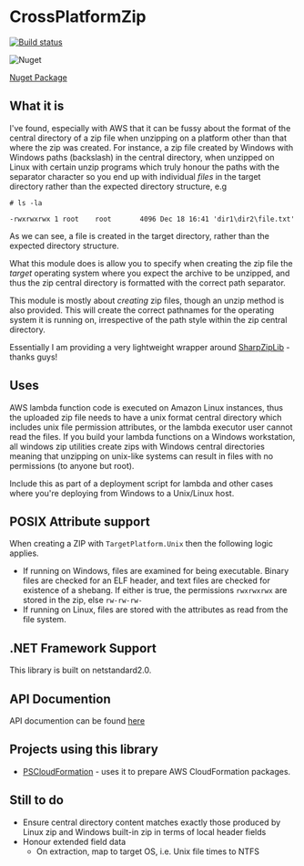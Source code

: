 # CrossPlatformZip

[![Build status](https://ci.appveyor.com/api/projects/status/d2cpscmh141cy3wq?svg=true)](https://ci.appveyor.com/project/fireflycons/crossplatformzip)

![Nuget](https://img.shields.io/nuget/v/Firefly.CrossPlatformZip)

[Nuget Package](https://www.nuget.org/packages/Firefly.CrossPlatformZip/)

## What it is

I've found, especially with AWS that it can be fussy about the format of the central directory of a zip file when unzipping on a platform other than that where the zip was created. For instance, a zip file created by Windows with Windows paths (backslash) in the central directory, when unzipped on Linux with certain unzip programs which truly honour the paths with the separator character so you end up with individual _files_ in the target directory rather than the expected directory structure, e.g

```
# ls -la

-rwxrwxrwx 1 root    root       4096 Dec 18 16:41 'dir1\dir2\file.txt'
```

As we can see, a file is created in the target directory, rather than the expected directory structure.

What this module does is allow you to specify when creating the zip file the _target_ operating system where you expect the archive to be unzipped, and thus the zip central directory is formatted with the correct path separator.

This module is mostly about _creating_ zip files, though an unzip method is also provided. This will create the correct pathnames for the operating system it is running on, irrespective of the path style within the zip central directory.

Essentially I am providing a very lightweight wrapper around [SharpZipLib](https://github.com/icsharpcode/SharpZipLib) - thanks guys!

## Uses

AWS lambda function code is executed on Amazon Linux instances, thus the uploaded zip file needs to have a unix format central directory which includes unix file permission attributes, or the lambda executor user cannot read the files. If you build your lambda functions on a Windows workstation, all windows zip utilities create zips with Windows central directories meaning that unzipping on unix-like systems can result in files with no permissions (to anyone but root).

Include this as part of a deployment script for lambda and other cases where you're deploying from Windows to a Unix/Linux host.

## POSIX Attribute support

When creating a ZIP with `TargetPlatform.Unix` then the following logic applies.

* If running on Windows, files are examined for being executable. Binary files are checked for an ELF header, and text files are checked for existence of a shebang. If either is true, the permissions `rwxrwxrwx` are stored in the zip, else `rw-rw-rw-`
* If running on Linux, files are stored with the attributes as read from the file system.

## .NET Framework Support

This library is built on netstandard2.0.

## API Documention

API documention can be found [here](https://fireflycons.github.io/Firefly-CrossPlatformZip/api/index.html)

## Projects using this library

* [PSCloudFormation](https://github.com/fireflycons/PSCloudFormation) - uses it to prepare AWS CloudFormation packages.

## Still to do

* Ensure central directory content matches exactly those produced by Linux zip and Windows built-in zip in terms of local header fields
* Honour extended field data
    * On extraction, map to target OS, i.e. Unix file times to NTFS
